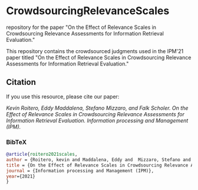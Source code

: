 # CrowdsourcingRelevanceScales
repository for the paper "On the Effect of Relevance Scales in Crowdsourcing Relevance Assessments for Information Retrieval Evaluation."


This repository contains the crowdsourced judgments used in the IPM'21 paper titled "On the Effect of Relevance Scales in Crowdsourcing Relevance Assessments for Information Retrieval Evaluation."

## Citation
If you use this resource, please cite our paper:

*Kevin Roitero, Eddy  Maddalena, Stefano Mizzaro, and Falk Scholer. On the Effect of Relevance Scales in Crowdsourcing Relevance Assessments for Information Retrieval Evaluation. Information processing and Management (IPM).*



### BibTeX

```bibtex
@article{roitero2021scales,
author = {Roitero, kevin and Maddalena, Eddy and  Mizzaro, Stefano and  Scholer, Falk},
title = {On the Effect of Relevance Scales in Crowdsourcing Relevance Assessments for Information Retrieval Evaluation.},
journal = {Information processing and Management (IPM)},
year={2021}
}
```
